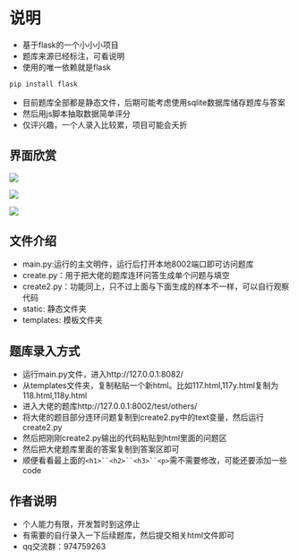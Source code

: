 # 说明
- 基于flask的一个小小小项目
- 题库来源已经标注，可看说明
- 使用的唯一依赖就是flask
```python
pip install flask
```
- 目前题库全部都是静态文件，后期可能考虑使用sqlite数据库储存题库与答案
- 然后用js脚本抽取数据简单评分
- 仅评兴趣，一个人录入比较累，项目可能会夭折
## 界面欣赏

![](http://vbahome.cn/img/深度截图_选择区域_20200522230154.png)

![](http://vbahome.cn/img/深度截图_选择区域_20200521233841.png)

![](http://vbahome.cn/img/深度截图_选择区域_20200521233849.png)

## 文件介绍
- main.py:运行的主文明件，运行后打开本地8002端口即可访问题库
- create.py：用于把大佬的题库连环问答生成单个问题与填空
- create2.py：功能同上，只不过上面与下面生成的样本不一样，可以自行观察代码
- static: 静态文件夹
- templates: 模板文件夹
## 题库录入方式
- 运行main.py文件，进入http://127.0.0.1:8082/
- 从templates文件夹，复制粘贴一个新html。比如117.html,117y.html复制为118.html,118y.html
- 进入大佬的题库http://127.0.0.1:8002/test/others/
- 将大佬的题目部分连环问题复制到create2.py中的text变量，然后运行create2.py
- 然后把刚刚create2.py输出的代码粘贴到html里面的问题区
- 然后把大佬题库里面的答案复制到答案区即可
- 顺便看看最上面的`<h1>``<h2>``<h3>``<p>`需不需要修改，可能还要添加一些code
## 作者说明
- 个人能力有限，开发暂时到这停止
- 有需要的自行录入一下后续题库，然后提交相关html文件即可
- qq交流群：974759263